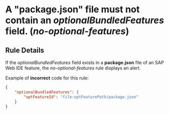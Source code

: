 # A "package.json" file must not contain an _optionalBundledFeatures_ field. (_no-optional-features_)

## Rule Details

If the _optionalBundledFeatures_ field exists in a **package.json** file of an SAP Web IDE feature, the _no-optional-features_ rule displays an alert.

Example of **incorrect** code for this rule:

```json
{
	"optionalBundledFeatures": {
		"optFeatureId": "file:optFeaturePath/package.json"
	}
}
```
